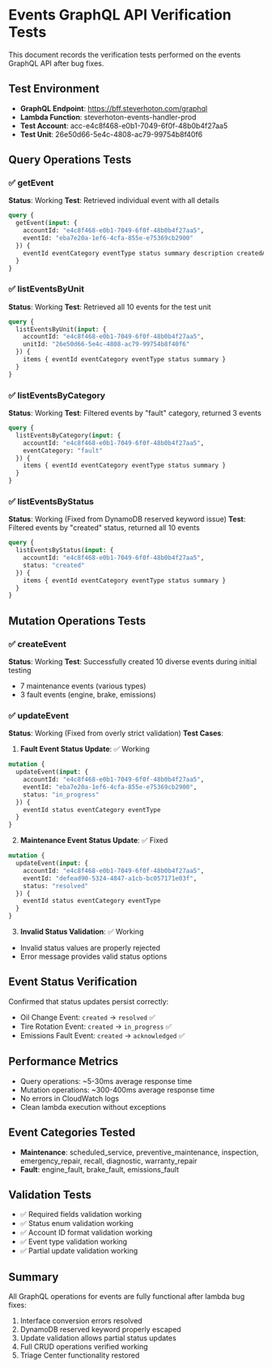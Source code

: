 # Events GraphQL API Verification Tests

This document records the verification tests performed on the events GraphQL API after bug fixes.

## Test Environment
- **GraphQL Endpoint**: https://bff.steverhoton.com/graphql
- **Lambda Function**: steverhoton-events-handler-prod
- **Test Account**: acc-e4c8f468-e0b1-7049-6f0f-48b0b4f27aa5
- **Test Unit**: 26e50d66-5e4c-4808-ac79-99754b8f40f6

## Query Operations Tests

### ✅ getEvent
**Status**: Working
**Test**: Retrieved individual event with all details
```graphql
query {
  getEvent(input: { 
    accountId: "e4c8f468-e0b1-7049-6f0f-48b0b4f27aa5", 
    eventId: "eba7e20a-1ef6-4cfa-855e-e75369cb2900" 
  }) {
    eventId eventCategory eventType status summary description createdAt
  }
}
```

### ✅ listEventsByUnit
**Status**: Working
**Test**: Retrieved all 10 events for the test unit
```graphql
query {
  listEventsByUnit(input: { 
    accountId: "e4c8f468-e0b1-7049-6f0f-48b0b4f27aa5", 
    unitId: "26e50d66-5e4c-4808-ac79-99754b8f40f6" 
  }) {
    items { eventId eventCategory eventType status summary }
  }
}
```

### ✅ listEventsByCategory
**Status**: Working
**Test**: Filtered events by "fault" category, returned 3 events
```graphql
query {
  listEventsByCategory(input: { 
    accountId: "e4c8f468-e0b1-7049-6f0f-48b0b4f27aa5", 
    eventCategory: "fault" 
  }) {
    items { eventId eventCategory eventType status summary }
  }
}
```

### ✅ listEventsByStatus
**Status**: Working (Fixed from DynamoDB reserved keyword issue)
**Test**: Filtered events by "created" status, returned all 10 events
```graphql
query {
  listEventsByStatus(input: { 
    accountId: "e4c8f468-e0b1-7049-6f0f-48b0b4f27aa5", 
    status: "created" 
  }) {
    items { eventId eventCategory eventType status summary }
  }
}
```

## Mutation Operations Tests

### ✅ createEvent
**Status**: Working
**Test**: Successfully created 10 diverse events during initial testing
- 7 maintenance events (various types)
- 3 fault events (engine, brake, emissions)

### ✅ updateEvent
**Status**: Working (Fixed from overly strict validation)
**Test Cases**:

1. **Fault Event Status Update**: ✅ Working
```graphql
mutation {
  updateEvent(input: { 
    accountId: "e4c8f468-e0b1-7049-6f0f-48b0b4f27aa5", 
    eventId: "eba7e20a-1ef6-4cfa-855e-e75369cb2900", 
    status: "in_progress" 
  }) {
    eventId status eventCategory eventType
  }
}
```

2. **Maintenance Event Status Update**: ✅ Fixed
```graphql
mutation {
  updateEvent(input: { 
    accountId: "e4c8f468-e0b1-7049-6f0f-48b0b4f27aa5", 
    eventId: "defead90-5324-4847-a1cb-bc057171e03f", 
    status: "resolved" 
  }) {
    eventId status eventCategory eventType
  }
}
```

3. **Invalid Status Validation**: ✅ Working
- Invalid status values are properly rejected
- Error message provides valid status options

## Event Status Verification

Confirmed that status updates persist correctly:
- Oil Change Event: `created` → `resolved` ✅
- Tire Rotation Event: `created` → `in_progress` ✅  
- Emissions Fault Event: `created` → `acknowledged` ✅

## Performance Metrics
- Query operations: ~5-30ms average response time
- Mutation operations: ~300-400ms average response time
- No errors in CloudWatch logs
- Clean lambda execution without exceptions

## Event Categories Tested
- **Maintenance**: scheduled_service, preventive_maintenance, inspection, emergency_repair, recall, diagnostic, warranty_repair
- **Fault**: engine_fault, brake_fault, emissions_fault

## Validation Tests
- ✅ Required fields validation working
- ✅ Status enum validation working  
- ✅ Account ID format validation working
- ✅ Event type validation working
- ✅ Partial update validation working

## Summary
All GraphQL operations for events are fully functional after lambda bug fixes:
1. Interface conversion errors resolved
2. DynamoDB reserved keyword properly escaped
3. Update validation allows partial status updates
4. Full CRUD operations verified working
5. Triage Center functionality restored